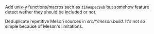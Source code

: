 Add unix-y functions/macros such as `timespecsub` but somehow feature detect
wether they should be included or not.

Deduplicate repetitive Meson sources in _src/*/meson.build_. It's not so simple
because of Meson's limitations.
